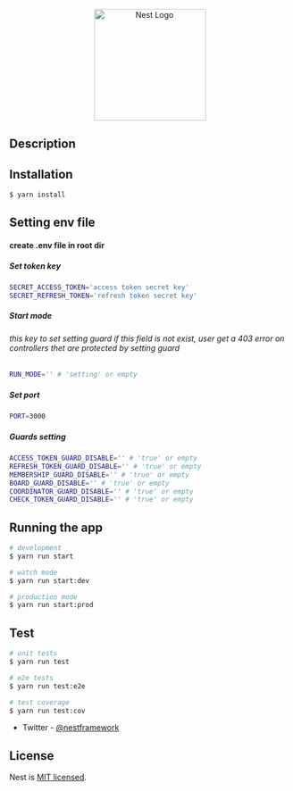 <p align="center">
  <a href="http://nestjs.com/" target="blank"><img src="https://nestjs.com/img/logo-small.svg" width="200" alt="Nest Logo" /></a>
</p>

## Description

## Installation

```bash
$ yarn install
```

## Setting env file

#### create .env file in root dir

##### Set token key

```bash
SECRET_ACCESS_TOKEN='access token secret key'
SECRET_REFRESH_TOKEN='refresh token secret key'
```

##### Start mode

###### this key to set setting guard if this field is not exist, user get a 403 error on controllers thet are protected by setting guard

```bash
RUN_MODE='' # 'setting' or empty
```

##### Set port

```bash
PORT=3000
```

##### Guards setting

```bash
ACCESS_TOKEN_GUARD_DISABLE='' # 'true' or empty
REFRESH_TOKEN_GUARD_DISABLE='' # 'true' or empty
MEMBERSHIP_GUARD_DISABLE='' # 'true' or empty
BOARD_GUARD_DISABLE='' # 'true' or empty
COORDINATOR_GUARD_DISABLE='' # 'true' or empty
CHECK_TOKEN_GUARD_DISABLE='' # 'true' or empty
```

## Running the app

```bash
# development
$ yarn run start

# watch mode
$ yarn run start:dev

# production mode
$ yarn run start:prod
```

## Test

```bash
# unit tests
$ yarn run test

# e2e tests
$ yarn run test:e2e

# test coverage
$ yarn run test:cov
```

- Twitter - [@nestframework](https://twitter.com/nestframework)

## License

Nest is [MIT licensed](LICENSE).
